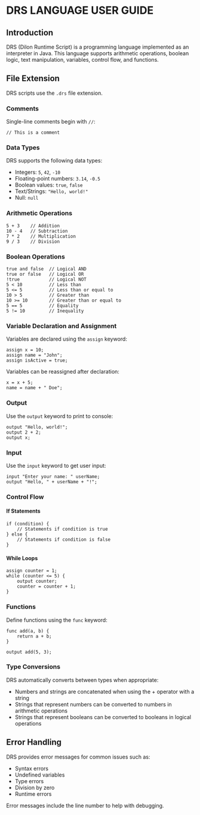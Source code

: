 # DRS LANGUAGE USER GUIDE

## Introduction
DRS (Dilon Runtime Script) is a programming language implemented as an interpreter in Java. This language supports arithmetic operations, boolean logic, text manipulation, variables, control flow, and functions.

## File Extension
DRS scripts use the `.drs` file extension.

### Comments
Single-line comments begin with `//`:
```
// This is a comment
```

### Data Types
DRS supports the following data types:
- Integers: `5`, `42`, `-10`
- Floating-point numbers: `3.14`, `-0.5`
- Boolean values: `true`, `false`
- Text/Strings: `"Hello, world!"`
- Null: `null`

### Arithmetic Operations
```
5 + 3    // Addition
10 - 4   // Subtraction
7 * 2    // Multiplication
9 / 3    // Division
```

### Boolean Operations
```
true and false  // Logical AND
true or false   // Logical OR
!true           // Logical NOT
5 < 10          // Less than
5 <= 5          // Less than or equal to
10 > 5          // Greater than
10 >= 10        // Greater than or equal to
5 == 5          // Equality
5 != 10         // Inequality
```

### Variable Declaration and Assignment
Variables are declared using the `assign` keyword:
```
assign x = 10;
assign name = "John";
assign isActive = true;
```

Variables can be reassigned after declaration:
```
x = x + 5;
name = name + " Doe";
```

### Output
Use the `output` keyword to print to console:
```
output "Hello, world!";
output 2 + 2;
output x;
```

### Input
Use the `input` keyword to get user input:
```
input "Enter your name: " userName;
output "Hello, " + userName + "!";
```

### Control Flow

#### If Statements
```
if (condition) {
    // Statements if condition is true
} else {
    // Statements if condition is false
}
```

#### While Loops
```
assign counter = 1;
while (counter <= 5) {
    output counter;
    counter = counter + 1;
}
```

### Functions
Define functions using the `func` keyword:
```
func add(a, b) {
    return a + b;
}

output add(5, 3); 
```

### Type Conversions
DRS automatically converts between types when appropriate:
- Numbers and strings are concatenated when using the + operator with a string
- Strings that represent numbers can be converted to numbers in arithmetic operations
- Strings that represent booleans can be converted to booleans in logical operations

## Error Handling
DRS provides error messages for common issues such as:
- Syntax errors
- Undefined variables
- Type errors
- Division by zero
- Runtime errors

Error messages include the line number to help with debugging.
